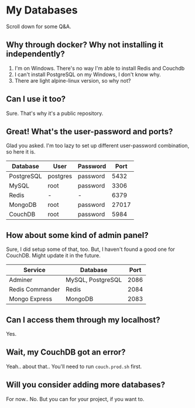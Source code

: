 # My Databases

Scroll down for some Q&A.

## Why through docker? Why not installing it independently?

1. I'm on Windows. There's no way I'm able to install Redis and Couchdb
2. I can't install PostgreSQL on my Windows, I don't know why.
3. There are light alpine-linux version, so why not?

## Can I use it too?

Sure. That's why it's a public repository.

## Great! What's the user-password and ports?

Glad you asked. I'm too lazy to set up different user-password combination, so here it is.

Database | User | Password | Port
--- | --- | --- | ---
PostgreSQL | postgres | password | 5432
MySQL | root | password | 3306
Redis | - | - | 6379
MongoDB | root | password | 27017
CouchDB | root | password | 5984

## How about some kind of admin panel?

Sure, I did setup some of that, too. But, I haven't found a good one for CouchDB. Might update it in the future.

Service | Database | Port
--- | --- | --- 
Adminer | MySQL, PostgreSQL | 2086
Redis Commander | Redis | 2084
Mongo Express | MongoDB | 2083

## Can I access them through my localhost?

Yes.

## Wait, my CouchDB got an error?

Yeah.. about that.. You'll need to run `couch.prod.sh` first.

## Will you consider adding more databases?

For now.. No. But you can for your project, if you want to.